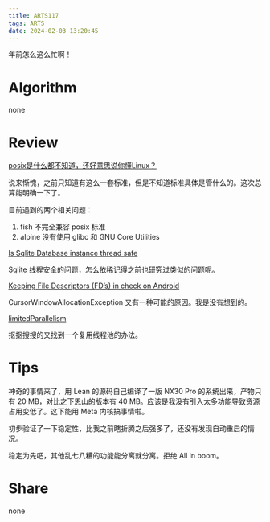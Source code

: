 ```yaml
---
title: ARTS117
tags: ARTS
date: 2024-02-03 13:20:45
---
```


年前怎么这么忙啊！

<!--more-->

# Algorithm

none

# Review

[posix是什么都不知道，还好意思说你懂Linux？](https://zhuanlan.zhihu.com/p/392588996)

说来惭愧，之前只知道有这么一套标准，但是不知道标准具体是管什么的。这次总算能明确一下了。

目前遇到的两个相关问题：

1. fish 不完全兼容 posix 标准
2. alpine 没有使用 glibc 和 GNU Core Utilities

[Is Sqlite Database instance thread safe](https://stackoverflow.com/a/6675272/3819519)

Sqlite 线程安全的问题，怎么依稀记得之前也研究过类似的问题呢。

[Keeping File Descriptors (FD’s) in check on Android](https://medium.com/helpshift-engineering/keeping-file-descriptors-fds-in-check-on-android-24778973a173)

CursorWindowAllocationException 又有一种可能的原因。我是没有想到的。

[limitedParallelism](https://kotlinlang.org/api/kotlinx.coroutines/kotlinx-coroutines-core/kotlinx.coroutines/-coroutine-dispatcher/limited-parallelism.html)

抠抠搜搜的又找到一个复用线程池的办法。

# Tips

神奇的事情来了，用 Lean 的源码自己编译了一版 NX30 Pro 的系统出来，产物只有 20 MB，对比之下恩山的版本有 40 MB。应该是我没有引入太多功能导致资源占用变低了。这下能用 Meta 内核搞事情啦。

初步验证了一下稳定性，比我之前瞎折腾之后强多了，还没有发现自动重启的情况。

稳定为先吧，其他乱七八糟的功能能分离就分离。拒绝 All in boom。

# Share

none
